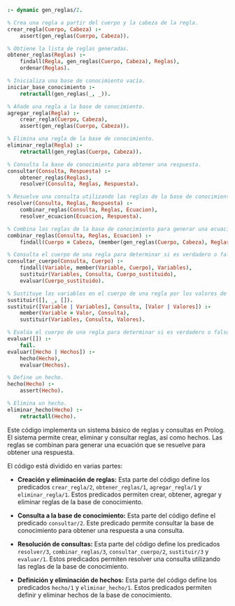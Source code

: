 ```prolog
:- dynamic gen_reglas/2.

% Crea una regla a partir del cuerpo y la cabeza de la regla.
crear_regla(Cuerpo, Cabeza) :-
    assert(gen_reglas(Cuerpo, Cabeza)).

% Obtiene la lista de reglas generadas.
obtener_reglas(Reglas) :-
    findall(Regla, gen_reglas(Cuerpo, Cabeza), Reglas),
    ordenar(Reglas).

% Inicializa una base de conocimiento vacía.
iniciar_base_conocimiento :-
    retractall(gen_reglas(_, _)).

% Añade una regla a la base de conocimiento.
agregar_regla(Regla) :-
    crear_regla(Cuerpo, Cabeza),
    assert(gen_reglas(Cuerpo, Cabeza)).

% Elimina una regla de la base de conocimiento.
eliminar_regla(Regla) :-
    retractall(gen_reglas(Cuerpo, Cabeza)).

% Consulta la base de conocimiento para obtener una respuesta.
consultar(Consulta, Respuesta) :-
    obtener_reglas(Reglas),
    resolver(Consulta, Reglas, Respuesta).

% Resuelve una consulta utilizando las reglas de la base de conocimiento.
resolver(Consulta, Reglas, Respuesta) :-
    combinar_reglas(Consulta, Reglas, Ecuacion),
    resolver_ecuacion(Ecuacion, Respuesta).

% Combina las reglas de la base de conocimiento para generar una ecuación.
combinar_reglas(Consulta, Reglas, Ecuacion) :-
    findall(Cuerpo = Cabeza, (member(gen_reglas(Cuerpo, Cabeza), Reglas), consultar_cuerpo(Consulta, Cuerpo)), Ecuacion).

% Consulta el cuerpo de una regla para determinar si es verdadero o falso.
consultar_cuerpo(Consulta, Cuerpo) :-
    findall(Variable, member(Variable, Cuerpo), Variables),
    sustituir(Variables, Consulta, Cuerpo_sustituido),
    evaluar(Cuerpo_sustituido).

% Sustituye las variables en el cuerpo de una regla por los valores de la consulta.
sustituir([], _, []).
sustituir([Variable | Variables], Consulta, [Valor | Valores]) :-
    member(Variable = Valor, Consulta),
    sustituir(Variables, Consulta, Valores).

% Evalúa el cuerpo de una regla para determinar si es verdadero o falso.
evaluar([]) :-
    fail.
evaluar([Hecho | Hechos]) :-
    hecho(Hecho),
    evaluar(Hechos).

% Define un hecho.
hecho(Hecho) :-
    assert(Hecho).

% Elimina un hecho.
eliminar_hecho(Hecho) :-
    retractall(Hecho).
```

Este código implementa un sistema básico de reglas y consultas en Prolog. El sistema permite crear, eliminar y consultar reglas, así como hechos. Las reglas se combinan para generar una ecuación que se resuelve para obtener una respuesta.

El código está dividido en varias partes:

* **Creación y eliminación de reglas:** Esta parte del código define los predicados `crear_regla/2`, `obtener_reglas/1`, `agregar_regla/1` y `eliminar_regla/1`. Estos predicados permiten crear, obtener, agregar y eliminar reglas de la base de conocimiento.

* **Consulta a la base de conocimiento:** Esta parte del código define el predicado `consultar/2`. Este predicado permite consultar la base de conocimiento para obtener una respuesta a una consulta.

* **Resolución de consultas:** Esta parte del código define los predicados `resolver/3`, `combinar_reglas/3`, `consultar_cuerpo/2`, `sustituir/3` y `evaluar/1`. Estos predicados permiten resolver una consulta utilizando las reglas de la base de conocimiento.

* **Definición y eliminación de hechos:** Esta parte del código define los predicados `hecho/1` y `eliminar_hecho/1`. Estos predicados permiten definir y eliminar hechos de la base de conocimiento.